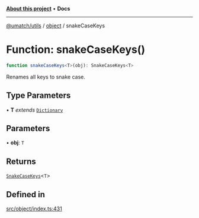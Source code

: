 [**About this project**](../../README.md) • **Docs**

***

[@umatch/utils](../../api.md) / [object](../README.md) / snakeCaseKeys

# Function: snakeCaseKeys()

```ts
function snakeCaseKeys<T>(obj): SnakeCaseKeys<T>
```

Renames all keys to snake case.

## Type Parameters

• **T** *extends* [`Dictionary`](../../index/type-aliases/Dictionary.md)

## Parameters

• **obj**: `T`

## Returns

[`SnakeCaseKeys`](../type-aliases/SnakeCaseKeys.md)\<`T`\>

## Defined in

[src/object/index.ts:431](https://github.com/umatch-oficial/utils/blob/main/src/object/index.ts#L431)
